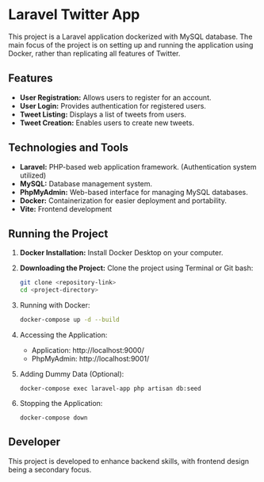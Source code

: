 # Laravel Twitter App

This project is a Laravel application dockerized with MySQL database. The main focus of the project is on setting up and running the application using Docker, rather than replicating all features of Twitter.

## Features

- **User Registration:** Allows users to register for an account.
- **User Login:** Provides authentication for registered users.
- **Tweet Listing:** Displays a list of tweets from users.
- **Tweet Creation:** Enables users to create new tweets.

## Technologies and Tools

- **Laravel:** PHP-based web application framework. (Authentication system utilized)
- **MySQL:** Database management system.
- **PhpMyAdmin:** Web-based interface for managing MySQL databases.
- **Docker:** Containerization for easier deployment and portability.
- **Vite:** Frontend development

## Running the Project

1. **Docker Installation:** Install Docker Desktop on your computer.
   
2. **Downloading the Project:** Clone the project using Terminal or Git bash:
   ```bash
   git clone <repository-link>
   cd <project-directory>
3. Running with Docker:
    ```bash
    docker-compose up -d --build
4. Accessing the Application:

    - Application: http://localhost:9000/
    - PhpMyAdmin: http://localhost:9001/

5. Adding Dummy Data (Optional):
    ```
    docker-compose exec laravel-app php artisan db:seed
    ```
6. Stopping the Application:
    ```
    docker-compose down
    ```
## Developer
This project is developed to enhance backend skills, with frontend design being a secondary focus.